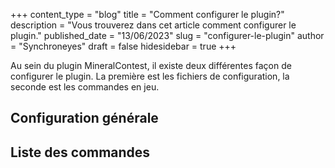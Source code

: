 +++
content_type = "blog"
title = "Comment configurer le plugin?"
description = "Vous trouverez dans cet article comment configurer le plugin."
published_date = "13/06/2023"
slug = "configurer-le-plugin"
author = "Synchroneyes"
draft = false
hidesidebar = true
+++

Au sein du plugin MineralContest, il existe deux différentes façon de configurer le plugin. La première est les fichiers de configuration, la seconde est les commandes en jeu.

## Configuration générale


## Liste des commandes